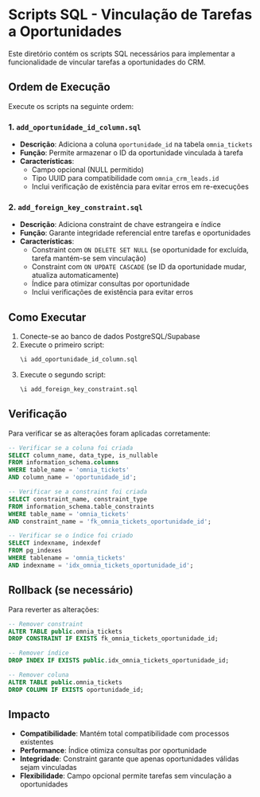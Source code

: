 # Scripts SQL - Vinculação de Tarefas a Oportunidades

Este diretório contém os scripts SQL necessários para implementar a funcionalidade de vincular tarefas a oportunidades do CRM.

## Ordem de Execução

Execute os scripts na seguinte ordem:

### 1. `add_oportunidade_id_column.sql`
- **Descrição**: Adiciona a coluna `oportunidade_id` na tabela `omnia_tickets`
- **Função**: Permite armazenar o ID da oportunidade vinculada à tarefa
- **Características**:
  - Campo opcional (NULL permitido)
  - Tipo UUID para compatibilidade com `omnia_crm_leads.id`
  - Inclui verificação de existência para evitar erros em re-execuções

### 2. `add_foreign_key_constraint.sql`
- **Descrição**: Adiciona constraint de chave estrangeira e índice
- **Função**: Garante integridade referencial entre tarefas e oportunidades
- **Características**:
  - Constraint com `ON DELETE SET NULL` (se oportunidade for excluída, tarefa mantém-se sem vinculação)
  - Constraint com `ON UPDATE CASCADE` (se ID da oportunidade mudar, atualiza automaticamente)
  - Índice para otimizar consultas por oportunidade
  - Inclui verificações de existência para evitar erros

## Como Executar

1. Conecte-se ao banco de dados PostgreSQL/Supabase
2. Execute o primeiro script:
   ```sql
   \i add_oportunidade_id_column.sql
   ```
3. Execute o segundo script:
   ```sql
   \i add_foreign_key_constraint.sql
   ```

## Verificação

Para verificar se as alterações foram aplicadas corretamente:

```sql
-- Verificar se a coluna foi criada
SELECT column_name, data_type, is_nullable 
FROM information_schema.columns 
WHERE table_name = 'omnia_tickets' 
AND column_name = 'oportunidade_id';

-- Verificar se a constraint foi criada
SELECT constraint_name, constraint_type 
FROM information_schema.table_constraints 
WHERE table_name = 'omnia_tickets' 
AND constraint_name = 'fk_omnia_tickets_oportunidade_id';

-- Verificar se o índice foi criado
SELECT indexname, indexdef 
FROM pg_indexes 
WHERE tablename = 'omnia_tickets' 
AND indexname = 'idx_omnia_tickets_oportunidade_id';
```

## Rollback (se necessário)

Para reverter as alterações:

```sql
-- Remover constraint
ALTER TABLE public.omnia_tickets 
DROP CONSTRAINT IF EXISTS fk_omnia_tickets_oportunidade_id;

-- Remover índice
DROP INDEX IF EXISTS public.idx_omnia_tickets_oportunidade_id;

-- Remover coluna
ALTER TABLE public.omnia_tickets 
DROP COLUMN IF EXISTS oportunidade_id;
```

## Impacto

- **Compatibilidade**: Mantém total compatibilidade com processos existentes
- **Performance**: Índice otimiza consultas por oportunidade
- **Integridade**: Constraint garante que apenas oportunidades válidas sejam vinculadas
- **Flexibilidade**: Campo opcional permite tarefas sem vinculação a oportunidades